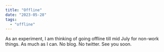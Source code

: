 ```yaml
---
title: "Offline"
date: "2023-05-28"
tags: 
  - "offline"
---
```


As an experiment, I am thinking of going offline till mid July for non-work things. As much as I can. No blog. No twitter. See you soon.